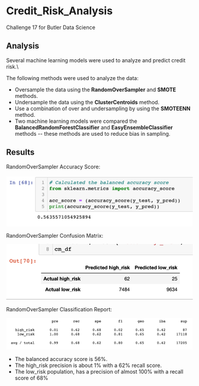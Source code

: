 # Credit_Risk_Analysis
Challenge 17 for Butler Data Science

## Analysis 
Several machine learning models were used to analyze and  predict credit risk.\

The following methods were used to analyze the data:
- Oversample the data using the **RandomOverSampler** and **SMOTE** methods.
- Undersample the data using the **ClusterCentroids** method.
- Use a combination of over and undersampling by using the **SMOTEENN** method.
- Two machine learning models were compared the **BalancedRandomForestClassifier** and **EasyEnsembleClassifier** methods -- these methods are used to reduce bias in sampling.

## Results

RandomOverSampler Accuracy Score:

![ROSacc](https://github.com/coxjack/Credit_Risk_Analysis/blob/main/Additional%20Images/ROS_accscore.png)

RandomOverSampler Confusion Matrix:

![ROScm](https://github.com/coxjack/Credit_Risk_Analysis/blob/main/Additional%20Images/ROS_cm.png)

RandomOverSampler Classification Report:

![ROScr](https://github.com/coxjack/Credit_Risk_Analysis/blob/main/Additional%20Images/ROS_classreport.png)

- The balanced accuracy score is 56%.
- The high_risk precision is about 1% with a 62% recall score.
- The low_risk population, has a precision of almost 100% with a recall score of 68%
